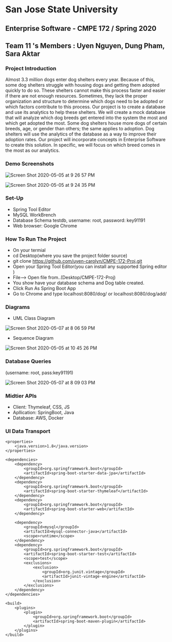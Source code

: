 
# San Jose State University
## Enterprise Software - CMPE 172 / Spring 2020
## Team 11 's Members : Uyen Nguyen, Dung Pham, Sara Aktar
### Project Introduction
Almost 3.3 million dogs enter dog shelters every year. Because of this, some dog shelters struggle with housing dogs and getting them adopted quickly to do so. These shelters cannot make this process faster and easier if there are not enough resources. Sometimes, they lack the proper organization and structure to determine which dogs need to be adopted or which factors contribute to this process. Our project is to create a database and use its analytics to help these shelters. We will create a mock database that will analyze which dog breeds get entered into the system the most and which get adopted the most. Some dog shelters house more dogs of certain breeds, age, or gender than others; the same applies to adoption. Dog shelters will use the analytics of the database as a way to improve their adoption rates. Our project will incorporate concepts in Enterprise Software to create this solution. In specific, we will focus on which breed comes in the most as our analytics. 

### Demo Screenshots
![Screen Shot 2020-05-05 at 9 26 57 PM](https://user-images.githubusercontent.com/38672776/81365800-f8673500-909d-11ea-8b17-ace033382273.png)

![Screen Shot 2020-05-05 at 9 24 35 PM](https://user-images.githubusercontent.com/38672776/81365843-1b91e480-909e-11ea-97b2-8a74e16f9c72.png)



### Set-Up
   - Spring Tool Editor
   - MySQL WorkBrench
   - Database Schema testdb, username: root, password: key91191
   - Web browser: Google Chrome
### How To Run The Project
- On your termial
- cd Desktop(where you save the project folder source)
- git clone https://github.com/uyen-carolyn/CMPE-172-Proj.git
- Open your Spring Tool Editor(you can install any supported Spring editor )
- File--> Open file from..(Desktop/CMPE-172-Proj)
- You show have your database schema and Dog table created.
- Click Run As Spring Boot App
- Go to Chrome and type localhost:8080/dog/ or localhost:8080/dog/add/
### Diagrams
* UML Class Diagram

![Screen Shot 2020-05-07 at 8 06 59 PM](https://user-images.githubusercontent.com/38672776/81365943-614ead00-909e-11ea-9d64-83f3b8643dc7.png)

* Sequence Diagram


![Screen Shot 2020-05-05 at 10 45 26 PM](https://user-images.githubusercontent.com/38672776/81365901-3fedc100-909e-11ea-9ee6-6d522fdd5ffa.png)



### Database Queries
(username: root, pass:key91191)

![Screen Shot 2020-05-07 at 8 09 03 PM](https://user-images.githubusercontent.com/38672776/81366069-ab379300-909e-11ea-8511-3bb3b0a30d03.png)

### Midtier APIs
 - Client: Thymeleaf, CSS, JS
 - Apllication: SpringBoot, Java
 - Database: AWS, Docker
### UI Data Transport
	<properties>
		<java.version>1.8</java.version>
	</properties>

	<dependencies>
		<dependency>
			<groupId>org.springframework.boot</groupId>
			<artifactId>spring-boot-starter-data-jpa</artifactId>
		</dependency>
		<dependency>
			<groupId>org.springframework.boot</groupId>
			<artifactId>spring-boot-starter-thymeleaf</artifactId>
		</dependency>
		<dependency>
			<groupId>org.springframework.boot</groupId>
			<artifactId>spring-boot-starter-web</artifactId>
		</dependency>

		<dependency>
			<groupId>mysql</groupId>
			<artifactId>mysql-connector-java</artifactId>
			<scope>runtime</scope>
		</dependency>
		<dependency>
			<groupId>org.springframework.boot</groupId>
			<artifactId>spring-boot-starter-test</artifactId>
			<scope>test</scope>
			<exclusions>
				<exclusion>
					<groupId>org.junit.vintage</groupId>
					<artifactId>junit-vintage-engine</artifactId>
				</exclusion>
			</exclusions>
		</dependency>
	</dependencies>

	<build>
		<plugins>
			<plugin>
				<groupId>org.springframework.boot</groupId>
				<artifactId>spring-boot-maven-plugin</artifactId>
			</plugin>
		</plugins>
	</build>

</project>

